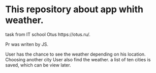 <h1>This repository about app whith weather.</h1>
task from IT school Otus https://otus.ru/.

Pr was writen by JS. 

User has the chance to see the weather depending on his location. Choosing another city User also find the weather.
a list of ten cities is saved, which can be view later.




